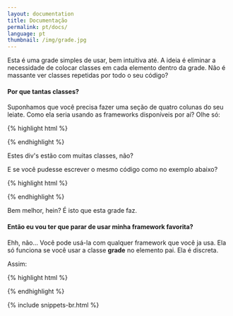 ```yaml
---
layout: documentation
title: Documentação
permalink: pt/docs/
language: pt
thumbnail: /img/grade.jpg
---
```


Esta é uma grade simples de usar, bem intuitiva até.
A ideia é eliminar a necessidade de colocar classes em cada elemento dentro da grade.
Não é massante ver classes repetidas por todo o seu código?

#### Por que tantas classes?
Suponhamos que você precisa fazer uma seção de quatro colunas do seu leiate.
Como ela seria usando as frameworks disponíveis por aí?
Olhe só:

{% highlight html %}
<div class="row">
  <div class="sua-classe col-xs-12 col-md-3 col-sm-3 col-lg-3">
    <!-- Seu conteúdo fica aqui -->
  </div>
  <div class="sua-classe col-xs-12 col-md-3 col-sm-3 col-lg-3">
    <!-- Seu conteúdo fica aqui -->
  </div>
  <div class="sua-classe col-xs-12 col-md-3 col-sm-3 col-lg-3">
    <!-- Seu conteúdo fica aqui -->
  </div>
  <div class="sua-classe col-xs-12 col-md-3 col-sm-3 col-lg-3">
    <!-- Seu conteúdo fica aqui -->
  </div>
</div>
{% endhighlight %}

Estes div's estão com muitas classes, não?

E se você pudesse escrever o mesmo código como no exemplo abaixo?

{% highlight html %}
<div class="four columns one-phone">
  <div class="sua-classe">
    <!-- Seu conteúdo fica aqui -->
  </div>
  <div class="sua-classe">
    <!-- Seu conteúdo fica aqui -->
  </div>
  <div class="sua-classe">
    <!-- Seu conteúdo fica aqui -->
  </div>
  <div class="sua-classe">
    <!-- Seu conteúdo fica aqui -->
  </div>
</div>
{% endhighlight %}

Bem melhor, hein? É isto que esta grade faz.

#### Então eu vou ter que parar de usar minha framework favorita?
Ehh, não... Você pode usá-la com qualquer framework que você ja usa.
Ela só funciona se você usar a classe **grade** no elemento pai.
Ela é discreta.

Assim:

{% highlight html %}
<div class="grade">
  <!-- Seu conteúdo fica aqui -->
</div>
{% endhighlight %}

{% include snippets-br.html %}
